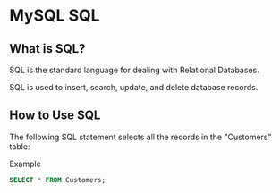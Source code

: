 # MySQL SQL

## What is SQL?

SQL is the standard language for dealing with Relational Databases.

SQL is used to insert, search, update, and delete database records.

## How to Use SQL

The following SQL statement selects all the records in the "Customers" table:

Example

```sql
SELECT * FROM Customers;
```
